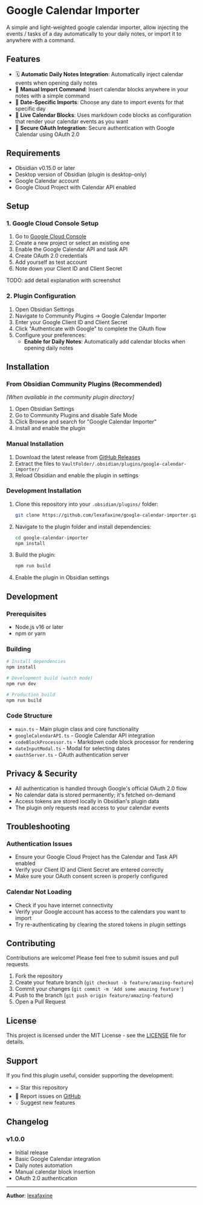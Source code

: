 # Google Calendar Importer

A simple and light-weighted google calendar importer, allow injecting the events / tasks of a day automatically to your daily notes, or import it to anywhere with a command.

## Features

- 🗓️ **Automatic Daily Notes Integration**: Automatically inject calendar events when opening daily notes
- 📝 **Manual Import Command**: Insert calendar blocks anywhere in your notes with a simple command
- 🎯 **Date-Specific Imports**: Choose any date to import events for that specific day
- 🔄 **Live Calendar Blocks**: Uses markdown code blocks as configuration that render your calendar events as you want
- 🔐 **Secure OAuth Integration**: Secure authentication with Google Calendar using OAuth 2.0

## Requirements

- Obsidian v0.15.0 or later
- Desktop version of Obsidian (plugin is desktop-only)
- Google Calendar account
- Google Cloud Project with Calendar API enabled

## Setup

### 1. Google Cloud Console Setup

1. Go to [Google Cloud Console](https://console.cloud.google.com/)
2. Create a new project or select an existing one
3. Enable the Google Calendar API and task API
4. Create OAuth 2.0 credentials 
5. Add yourself as test account
6. Note down your Client ID and Client Secret

TODO: add detail explanation with screenshot

### 2. Plugin Configuration

1. Open Obsidian Settings
2. Navigate to Community Plugins → Google Calendar Importer
3. Enter your Google Client ID and Client Secret
4. Click "Authenticate with Google" to complete the OAuth flow
5. Configure your preferences:
   - **Enable for Daily Notes**: Automatically add calendar blocks when opening daily notes


## Installation

### From Obsidian Community Plugins (Recommended)
*[When available in the community plugin directory]*

1. Open Obsidian Settings
2. Go to Community Plugins and disable Safe Mode
3. Click Browse and search for "Google Calendar Importer"
4. Install and enable the plugin

### Manual Installation

1. Download the latest release from [GitHub Releases](https://github.com/lexafaxine/google-calendar-importer/releases)
2. Extract the files to `VaultFolder/.obsidian/plugins/google-calendar-importer/`
3. Reload Obsidian and enable the plugin in settings

### Development Installation

1. Clone this repository into your `.obsidian/plugins/` folder:
   ```bash
   git clone https://github.com/lexafaxine/google-calendar-importer.git
   ```
2. Navigate to the plugin folder and install dependencies:
   ```bash
   cd google-calendar-importer
   npm install
   ```
3. Build the plugin:
   ```bash
   npm run build
   ```
4. Enable the plugin in Obsidian settings

## Development

### Prerequisites

- Node.js v16 or later
- npm or yarn

### Building

```bash
# Install dependencies
npm install

# Development build (watch mode)
npm run dev

# Production build
npm run build
```

### Code Structure

- `main.ts` - Main plugin class and core functionality
- `googleCalendarAPI.ts` - Google Calendar API integration
- `codeBlockProcessor.ts` - Markdown code block processor for rendering
- `dateInputModal.ts` - Modal for selecting dates
- `oauthServer.ts` - OAuth authentication server

## Privacy & Security

- All authentication is handled through Google's official OAuth 2.0 flow
- No calendar data is stored permanently; it's fetched on-demand
- Access tokens are stored locally in Obsidian's plugin data
- The plugin only requests read access to your calendar events

## Troubleshooting

### Authentication Issues

- Ensure your Google Cloud Project has the Calendar and Task API enabled
- Verify your Client ID and Client Secret are entered correctly
- Make sure your OAuth consent screen is properly configured

### Calendar Not Loading

- Check if you have internet connectivity
- Verify your Google account has access to the calendars you want to import
- Try re-authenticating by clearing the stored tokens in plugin settings

## Contributing

Contributions are welcome! Please feel free to submit issues and pull requests.

1. Fork the repository
2. Create your feature branch (`git checkout -b feature/amazing-feature`)
3. Commit your changes (`git commit -m 'Add some amazing feature'`)
4. Push to the branch (`git push origin feature/amazing-feature`)
5. Open a Pull Request

## License

This project is licensed under the MIT License - see the [LICENSE](LICENSE) file for details.

## Support

If you find this plugin useful, consider supporting the development:

- ⭐ Star this repository
- 🐛 Report issues on [GitHub](https://github.com/lexafaxine/google-calendar-importer/issues)
- 💡 Suggest new features

## Changelog

### v1.0.0
- Initial release
- Basic Google Calendar integration
- Daily notes automation
- Manual calendar block insertion
- OAuth 2.0 authentication

---

**Author**: [lexafaxine](https://github.com/lexafaxine)